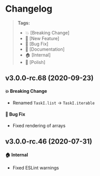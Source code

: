 Changelog
=========

> **Tags:**
> - :boom:       [Breaking Change]
> - :rocket:     [New Feature]
> - :bug:        [Bug Fix]
> - :memo:       [Documentation]
> - :house:      [Internal]
> - :nail_care:  [Polish]

## v3.0.0-rc.68 (2020-09-23)

#### :boom: Breaking Change

* Renamed `TaskI.list` -> `TaskI.iterable`

#### :bug: Bug Fix

* Fixed rendering of arrays

## v3.0.0-rc.46 (2020-07-31)

#### :house: Internal

* Fixed ESLint warnings
